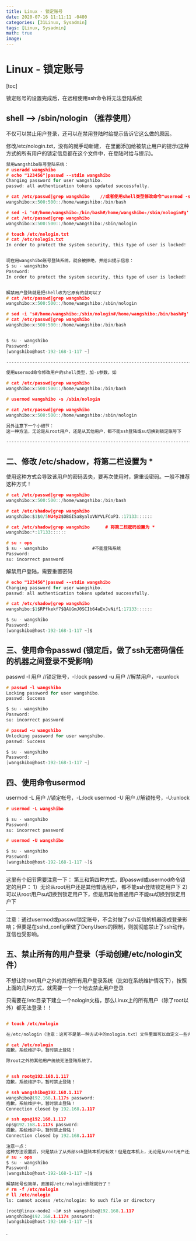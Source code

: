 ```yaml
---
title: Linux - 锁定账号
date: 2020-07-16 11:11:11 -0400
categories: [31Linux, Sysadmin]
tags: [Linux, Sysadmin]
math: true
image:
---
```


# Linux - 锁定账号

[toc]

锁定账号的设置完成后，在远程使用ssh命令将无法登陆系统

## shell --> /sbin/nologin  （推荐使用）

不仅可以禁止用户登录，还可以在禁用登陆时给提示告诉它这么做的原因。

修改/etc/nologin.txt，没有的就手动新建，
在里面添加给被禁止用户的提示(这种方式的所有用户的锁定信息都在这个文件中，在登陆时给与提示)。

```c
禁用wangshibo账号登陆系统：
# useradd wangshibo
# echo "123456"|passwd --stdin wangshibo
Changing password for user wangshibo.
passwd: all authentication tokens updated successfully.

# cat /etc/passwd|grep wangshibo    //或者使用shell类型修改命令"usermod -s /sbin/nologin wangshibo"
wangshibo:x:500:500::/home/wangshibo:/bin/bash

# sed -i 's#/home/wangshibo:/bin/bash#/home/wangshibo:/sbin/nologin#g' /etc/passwd
# cat /etc/passwd|grep wangshibo
wangshibo:x:500:500::/home/wangshibo:/sbin/nologin

# touch /etc/nologin.txt
# cat /etc/nologin.txt
In order to protect the system security, this type of user is locked!


现在用wangshibo账号登陆系统，就会被拒绝，并给出提示信息：
$ su - wangshibo
Password:
In order to protect the system security, this type of user is locked!


解禁用户登陆就是把shell改为它原有的就可以了
# cat /etc/passwd|grep wangshibo
wangshibo:x:500:500::/home/wangshibo:/sbin/nologin

# sed -i 's#/home/wangshibo:/sbin/nologin#/home/wangshibo:/bin/bash#g' /etc/passwd
# cat /etc/passwd|grep wangshibo
wangshibo:x:500:500::/home/wangshibo:/bin/bash


$ su - wangshibo
Password:
[wangshibo@host-192-168-1-117 ~]

---------------------------------------------------------------------------------------

使用usermod命令修改用户的shell类型，加-s参数，如

# cat /etc/passwd|grep wangshibo
wangshibo:x:500:500::/home/wangshibo:/bin/bash

# usermod wangshibo -s /sbin/nologin

# cat /etc/passwd|grep wangshibo
wangshibo:x:500:500::/home/wangshibo:/sbin/nologin

另外注意下一个小细节：
这一种方法，无论是从root用户，还是从其他用户，都不能ssh登陆或su切换到锁定账号下

---------------------------------------------------------------------------------------
```


## 二、修改 /etc/shadow，将第二栏设置为 *

使用这种方式会导致该用户的密码丢失，要再次使用时，需重设密码。一般不推荐这种方式！

```c
# cat /etc/passwd|grep wangshibo
wangshibo:x:500:500::/home/wangshibo:/bin/bash

# cat /etc/shadow|grep wangshibo
wangshibo:$1$0/5NU4y2$OBGISa8yaloVNYVLFCoP3.:17133::::::

# cat /etc/shadow|grep wangshibo      # 将第二栏密码设置为 *
wangshibo:*:17133::::::

# su - ops
$ su - wangshibo                 #不能登陆系统
Password:
su: incorrect password
```

解禁用户登陆，需要重置密码

```c
# echo "123456"|passwd --stdin wangshibo
Changing password for user wangshibo.
passwd: all authentication tokens updated successfully.

# cat /etc/shadow|grep wangshibo
wangshibo:$1$RPfkekf7$QAUGmJ0SCIb64aEvJvNif1:17133::::::

$ su - wangshibo
Password:
[wangshibo@host-192-168-1-117 ~]$
```


## 三、使用命令passwd     (锁定后，做了ssh无密码信任的机器之间登录不受影响)

passwd -l 用户          //锁定账号，-l:lock
passwd -u 用户          //解禁用户，-u:unlock

```c
# passwd -l wangshibo
Locking password for user wangshibo.
passwd: Success

$ su - wangshibo
Password:
su: incorrect password

# passwd -u wangshibo
Unlocking password for user wangshibo.
passwd: Success

$ su - wangshibo
Password:
[wangshibo@host-192-168-1-117 ~]
```


## 四、使用命令usermod

usermod -L 用户         //锁定帐号，-L:lock
usermod -U 用户        //解锁帐号，-U:unlock

```c
# usermod -L wangshibo

$ su - wangshibo
Password:
su: incorrect password

# usermod -U wangshibo

$ su - wangshibo
Password:
[wangshibo@host-192-168-1-117 ~]$
```

---------------------------------------------------------------------------------------

这里有个细节需要注意一下：
第三和第四种方式，即passwd或usermod命令锁定的用户：
1）无论从root用户还是其他普通用户，都不能ssh登陆锁定用户下
2）可以从root用户su切换到锁定用户下，但是用其他普通用户不能su切换到锁定用户下

---------------------------------------------------------------------------------------

注意：通过usermod或passwd锁定账号，不会对做了ssh互信的机器造成登录影响；但要是在sshd_config里做了DenyUsers的限制，则就彻底禁止了ssh动作，互信也受影响。


## 五、禁止所有的用户登录（手动创建/etc/nologin文件）
不想让除root用户之外的其他所有用户登录系统（比如在系统维护情况下），按照上面的几种方式，就需要一个一个地去禁止用户登录

只需要在/etc目录下建立一个nologin文档，那么Linux上的所有用户（除了root以外）都无法登录！！

```c

# touch /etc/nologin

在/etc/nologin（注意：这可不是第一种方式中的nologin.txt）文件里面可以自定义一些内容，告诉用户为何无法登录。

# cat /etc/nologin
抱歉，系统维护中，暂时禁止登陆！

除root之外的其他用户统统无法登陆系统了。


# ssh root@192.168.1.117
抱歉，系统维护中，暂时禁止登陆！

# ssh wangshibo@192.168.1.117
wangshibo@192.168.1.117s password:
抱歉，系统维护中，暂时禁止登陆！
Connection closed by 192.168.1.117

# ssh ops@192.168.1.117
ops@192.168.1.117s password:
抱歉，系统维护中，暂时禁止登陆！
Connection closed by 192.168.1.117

注意一点：
这种方法设置后，只是禁止了从外部ssh登陆本机时有效！但是在本机上，无论是从root用户还是其他普通用户使用su命令切换到锁定用户下都不受影响。
# su - ops
$ su - wangshibo
Password:
[wangshibo@host-192-168-1-117 ~]$

解禁帐号也简单，直接将/etc/nologin删除就行了！
# rm -f /etc/nologin
# ll /etc/nologin
ls: cannot access /etc/nologin: No such file or directory

[root@linux-node2 ~]# ssh wangshibo@192.168.1.117
wangshibo@192.168.1.117s password:
[wangshibo@host-192-168-1-117 ~]$
```








.
